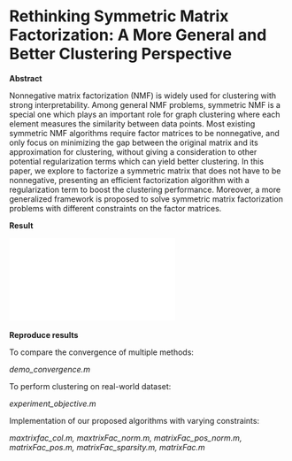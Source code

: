 # Rethinking Symmetric Matrix Factorization: A More General and Better Clustering Perspective

**Abstract**

Nonnegative matrix factorization (NMF) is widely
used for clustering with strong interpretability. Among general
NMF problems, symmetric NMF is a special one which plays an
important role for graph clustering where each element measures
the similarity between data points. Most existing symmetric NMF
algorithms require factor matrices to be nonnegative, and only
focus on minimizing the gap between the original matrix and
its approximation for clustering, without giving a consideration
to other potential regularization terms which can yield better
clustering. In this paper, we explore to factorize a symmetric
matrix that does not have to be nonnegative, presenting an
efficient factorization algorithm with a regularization term to
boost the clustering performance. Moreover, a more generalized
framework is proposed to solve symmetric matrix factorization
problems with different constraints on the factor matrices.

**Result**

![Convergence Plot](/convergence.pdf)


**Reproduce results**

To compare the convergence of multiple methods:

*demo_convergence.m*

To perform clustering on real-world dataset:

*experiment_objective.m*

Implementation of our proposed algorithms with varying constraints:

*maxtrixfac_col.m, maxtrixFac_norm.m, matrixFac_pos_norm.m, matrixFac_pos.m, matrixFac_sparsity.m, matrixFac.m*


